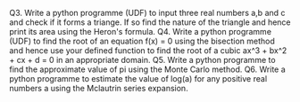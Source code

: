 Q3. Write a python programme (UDF) to input three real numbers a,b and c and check if it forms a triange. If so find the nature of the triangle and hence print its area using the Heron's formula.
Q4. Write a python programme (UDF) to find the root of an equation f(x) = 0 using the bisection method and hence use your defined function to find the root of a cubic ax^3 + bx^2 + cx + d = 0 in an appropriate domain.
Q5. Write a python programme to find the approximate value of pi using the Monte Carlo method.
Q6. Write a python programme to estimate the value of log(a) for any positive real numbers a using the Mclautrin series expansion.
